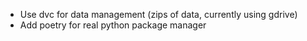 * Use dvc for data management (zips of data, currently using gdrive)
* Add poetry for real python package manager